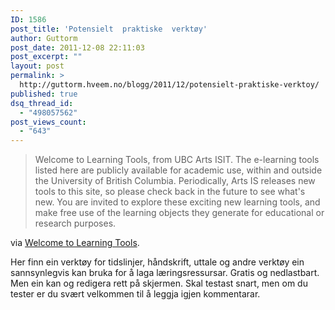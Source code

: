 ```yaml
---
ID: 1586
post_title: 'Potensielt  praktiske  verktøy'
author: Guttorm
post_date: 2011-12-08 22:11:03
post_excerpt: ""
layout: post
permalink: >
  http://guttorm.hveem.no/blogg/2011/12/potensielt-praktiske-verktoy/
published: true
dsq_thread_id:
  - "498057562"
post_views_count:
  - "643"
---
```

<blockquote>Welcome to Learning Tools, from UBC Arts ISIT. The e-learning tools listed here are publicly available for academic use, within and outside the University of British Columbia. Periodically, Arts IS releases new tools to this site, so please check back in the future to see what's new. You are invited to explore these exciting new learning tools, and make free use of the learning objects they generate for educational or research purposes.</blockquote>
via <a href="http://www.learningtools.arts.ubc.ca/index.html">Welcome to Learning Tools</a>.

Her finn ein verktøy for tidslinjer, håndskrift, uttale og andre verktøy ein sannsynlegvis kan bruka for å laga læringsressursar. Gratis og nedlastbart. Men ein kan og redigera rett på skjermen. Skal testast snart, men om du tester er du svært velkommen til å leggja igjen kommentarar.